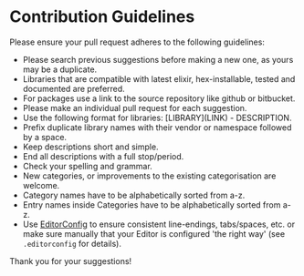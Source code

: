 # Contribution Guidelines
Please ensure your pull request adheres to the following guidelines:

* Please search previous suggestions before making a new one, as yours may be a duplicate.
* Libraries that are compatible with latest elixir, hex-installable, tested and documented are preferred.
* For packages use a link to the source repository like github or bitbucket.
* Please make an individual pull request for each suggestion.
* Use the following format for libraries: \[LIBRARY\]\(LINK\) - DESCRIPTION.
* Prefix duplicate library names with their vendor or namespace followed by a space.
* Keep descriptions short and simple.
* End all descriptions with a full stop/period.
* Check your spelling and grammar.
* New categories, or improvements to the existing categorisation are welcome.
* Category names have to be alphabetically sorted from a-z.
* Entry names inside Categories have to be alphabetically sorted from a-z.
* Use [EditorConfig](http://editorconfig.org) to ensure consistent line-endings, tabs/spaces, etc. or make sure manually that your Editor is configured 'the right way' (see `.editorconfig` for details).

Thank you for your suggestions!
